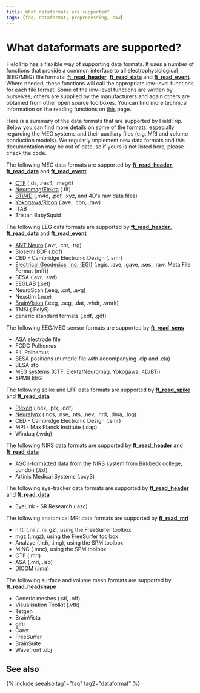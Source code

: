 ```yaml
---
title: What dataformats are supported?
tags: [faq, dataformat, preprocessing, raw]
---
```


# What dataformats are supported?

FieldTrip has a flexible way of supporting data formats. It uses a number of functions that provide a common interface to all electrophysiological (EEG/MEG) file formats: **[ft_read_header](/reference/ft_read_header)**, **[ft_read_data](/reference/ft_read_data)** and **[ft_read_event](/reference/ft_read_event)**. Where needed, these functions will call the appropriate low-level functions for each file format. Some of the low-level functions are written by ourselves, others are supplied by the manufacturers and again others are obtained from other open source toolboxes. You can find more technical information on the reading functions on [this](/development/module/fileio) page.

Here is a summary of the data formats that are supported by FieldTrip. Below you can find more details on some of the formats, especially regarding the MEG systems and their auxiliary files (e.g. MRI and volume conduction models). We regularly implement new data formats and this documentation may be out of date, so if yours is not listed here, please check the code.

The following MEG data formats are supported by **[ft_read_header](/reference/ft_read_header)**, **[ft_read_data](/reference/ft_read_data)** and **[ft_read_event](/reference/ft_read_event)**

- [CTF](/getting_started/ctf) (.ds, .res4, .meg4)
- [Neuromag/Elekta](/getting_started/neuromag) (.fif)
- [BTi/4D](/getting_started/bti) (.m4d, .pdf, .xyz, and 4D's raw data files)
- [Yokogawa/Ricoh](/getting_started/yokogawa) (.ave, .con, .raw)
- ITAB
- Tristan BabySquid

The following EEG data formats are supported by **[ft_read_header](/reference/ft_read_header)**, **[ft_read_data](/reference/ft_read_data)** and **[ft_read_event](/reference/ft_read_event)**

- [ANT Neuro](/getting_started/antneuro) (.avr, .cnt, .trg)
- [Biosemi BDF](/getting_started/biosemi) (.bdf)
- CED - Cambridge Electronic Design (. smr)
- [Electrical Geodesics, Inc. (EGI)](/getting_started/egi) (.egis, .ave, .gave, .ses, .raw, Meta File Format (mff))
- BESA (.avr, .swf)
- EEGLAB (.set)
- NeuroScan (.eeg, .cnt, .avg)
- Nexstim (.nxe)
- [BrainVision](/getting_started/brainvision) (.eeg, .seg, .dat, .vhdr, .vmrk)
- TMSi (.Poly5)
- generic standard formats (.edf, .gdf)

The following EEG/MEG sensor formats are supported by **[ft_read_sens](/reference/ft_read_sens)**

- ASA electrode file
- FCDC Polhemus
- FIL Polhemus
- BESA positions (numeric file with accompanying .elp and .ela)
- BESA sfp
- MEG systems (CTF, Elekta/Neuromag, Yokogawa, 4D/BTi)
- SPM8 EEG

The following spike and LFP data formats are supported by **[ft_read_spike](/reference/ft_read_spike)** and **[ft_read_data](/reference/ft_read_data)**

- [Plexon](/getting_started/plexon) (.nex, .plx, .ddt)
- [Neuralynx](/getting_started/neuralynx) (.ncs, .nse, .nts, .nev, .nrd, .dma, .log)
- CED - Cambridge Electronic Design (.smr)
- MPI - Max Planck Institute (.dap)
- Windaq (.wdq)

The following NIRS data formats are supported by **[ft_read_header](/reference/ft_read_header)** and **[ft_read_data](/reference/ft_read_data)**

- ASCII-formatted data from the NIRS system from Birkbeck college, London (.txt)
- Artinis Medical Systems (.oxy3)

The following eye-tracker data formats are supported by **[ft_read_header](/reference/ft_read_header)** and **[ft_read_data](/reference/ft_read_data)**

- EyeLink - SR Research (.asc)

The following anatomical MRI data formats are supported by **[ft_read_mri](/reference/ft_read_mri)**

- nifti (.nii / .nii.gz), using the FreeSurfer toolbox
- mgz (.mgz), using the FreeSurfer toolbox
- Analzye (.hdr, .img), using the SPM toolbox
- MINC (.mnc), using the SPM toolbox
- CTF (.mri)
- ASA (.mri, .iso)
- DICOM (.ima)

The following surface and volume mesh formats are supported by **[ft_read_headshape](/reference/ft_read_headshape)**

- Generic meshes (.stl, .off)
- Visualisation Toolkit (.vtk)
- Tetgen
- BrainVista
- gifti
- Caret
- FreeSurfer
- BrainSuite
- Wavefront .obj

## See also

{% include seealso tag1="faq" tag2="dataformat" %}
